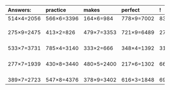 | Answers: | practice | makes | perfect | ! |
| :--- | :--- | :--- | :--- | :--- |
| 514×4=2056 | 566×6=3396 | 164×6=984 | 778×9=7002 | 830×2=1660 | 
|   |   |   |   |   | 
|   |   |   |   |   | 
|   |   |   |   |   | 
| 275×9=2475 | 413×2=826 | 479×7=3353 | 721×9=6489 | 275×6=1650 | 
|   |   |   |   |   | 
|   |   |   |   |   | 
|   |   |   |   |   | 
|   |   |   |   |   | 
| 533×7=3731 | 785×4=3140 | 333×2=666 | 348×4=1392 | 319×9=2871 | 
|   |   |   |   |   | 
|   |   |   |   |   | 
|   |   |   |   |   | 
|   |   |   |   |   | 
| 277×7=1939 | 430×8=3440 | 480×5=2400 | 217×6=1302 | 664×9=5976 | 
|   |   |   |   |   | 
|   |   |   |   |   | 
|   |   |   |   |   | 
|   |   |   |   |   | 
| 389×7=2723 | 547×8=4376 | 378×9=3402 | 616×3=1848 | 699×3=2097 | 
